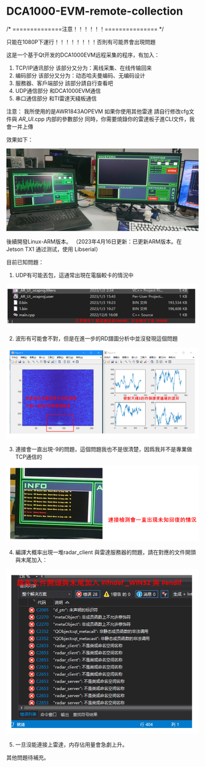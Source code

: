 # DCA1000-EVM-remote-collection

/* ==============注意！！！！！！=============== */

只能在1080P下運行！！！！！！！！否則有可能界會出現問題

这是一个基于Qt开发的DCA1000EVM远程采集的程序，有加入：

1. TCP/IP通讯部分
该部分又分为：离线采集、在线传输回来
2. 编码部分
该部分又分为：动态哈夫曼编码、无编码设计
3. 服務器、客戶端部分
該部分請自行查看吧
4. UDP通信部分
和DCA1000EVM通信
5. 串口通信部分
和TI雷達天綫板通信

注意：
我所使用的是AWR1843AOPEVM 如果你使用其他雷達 請自行修改cfg文件與 _AR_UI_.cpp 内部的參數部分
同時，你需要燒錄你的雷達板子進CLI文件，我會一并上傳

效果如下：

![alt text](https://github.com/deltaRing/DCA1000-EVM-remote-collection/blob/main/%E6%95%88%E6%9E%9C%E5%9C%96%E5%B1%95%E7%A4%BA.jpg?raw=true)

後續開發Linux-ARM版本。
（2023年4月16日更新：已更新ARM版本。在Jetson TX1 通过测试，使用 Libserial）

目前已知問題：
1. UDP有可能丟包，這通常出現在電腦較卡的情況中

![alt text](https://github.com/deltaRing/DCA1000-EVM-remote-collection/blob/main/%E4%B8%9F%E5%8C%85%E8%AA%AC%E6%98%8E.png?raw=true)

2. 波形有可能會不對，但是在進一步的RD譜圖分析中並沒發現這個問題

![alt text](https://github.com/deltaRing/DCA1000-EVM-remote-collection/blob/main/%E9%80%B2%E4%B8%80%E6%AD%A5%E6%B3%A2%E5%BD%A2%E5%88%86%E6%9E%90.png?raw=true)

3. 連接會一直出現-9的問題，這個問題我也不是很清楚，因爲我并不是專業做TCP通信的

![alt text](https://github.com/deltaRing/DCA1000-EVM-remote-collection/blob/main/%E9%80%A3%E6%8E%A5%E6%AA%A2%E6%B8%AC%E5%95%8F%E9%A1%8C.png?raw=true)

4. 編譯大概率出現一堆radar_client 與雷達服務器的問題，請在對應的文件開頭與末尾加入：

![alt text](https://github.com/deltaRing/DCA1000-EVM-remote-collection/blob/main/%E7%B7%A8%E8%AD%AF%E5%95%8F%E9%A1%8C.png?raw=true)

5. 一旦沒能連接上雷達，内存佔用量會急劇上升。

其他問題待補充。

